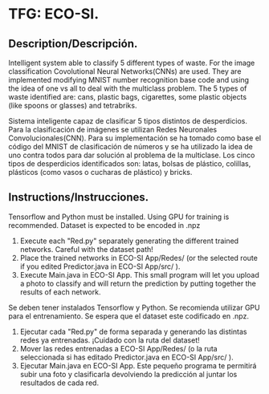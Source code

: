 # TFG: ECO-SI.
## Description/Descripción.
Intelligent system able to classify 5 different types of waste. For the image classification Covolutional Neural Networks(CNNs) are used. They are implemented modifying MNIST number recognition base code and using the idea of one vs all to deal with the multiclass problem.
The 5 types of waste identified are: cans, plastic bags, cigarettes, some plastic objects (like spoons or glasses) and tetrabriks.

Sistema inteligente capaz de clasificar 5 tipos distintos de desperdicios. Para la clasificación de imágenes se utilizan Redes Neuronales Convolucionales(CNN). Para su implementación se ha tomado como base el código del MNIST de clasificación de números y se ha utilizado la idea de uno contra todos para dar solución al problema de la multiclase.
Los cinco tipos de desperdicios identificados son: latas, bolsas de plástico, colillas, plásticos (como vasos o cucharas de plástico) y bricks.

## Instructions/Instrucciones.
Tensorflow and Python must be installed. Using GPU for training is recommended. Dataset is expected to be encoded in .npz
  1. Execute each "Red.py" separately generating the different trained networks. Careful with the dataset path!
  2. Place the trained networks in ECO-SI App/Redes/ (or the selected route if you edited Predictor.java in ECO-SI App/src/ ).
  3. Execute Main.java in ECO-SI App. This small program will let you upload a photo to classify and will return the prediction by putting together the results of each network.

Se deben tener instalados Tensorflow y Python. Se recomienda utilizar GPU para el entrenamiento. Se espera que el dataset este codificado en .npz.
  1. Ejecutar cada "Red.py" de forma separada y generando las distintas redes ya entrenadas. ¡Cuidado con la ruta del dataset!
  2. Mover las redes entrenadas a ECO-SI App/Redes/ (o la ruta seleccionada si has editado Predictor.java en ECO-SI App/src/ ).
  3. Ejecutar Main.java en ECO-SI App. Este pequeño programa te permitirá subir una foto y clasificarla devolviendo la predicción al juntar los resultados de cada red.
